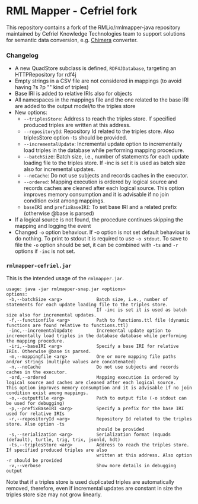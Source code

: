 # RML Mapper - Cefriel fork

This repository contains a fork of the RMLio/rmlmapper-java repository maintained by Cefriel Knowledge Technologies team to support solutions for semantic data conversion, e.g. [Chimera](https://github.com/cefriel/chimera) converter.

### Changelog ###
- A new QuadStore subclass is defined,  `RDF4JDatabase`, targeting an HTTPRepository for rdf4j 
- Empty strings in a CSV file are not considered in mappings (to avoid having ?s ?p "" kind of triples)
- Base IRI is added to relative IRIs also for objects
- All namespaces in the mappings file and the one related to the base IRI are added to the output model/to the triples store
- New options:
    - `--triplesStore`: Address to reach the triples store. If specified produced triples are written at this address.
    - `--repositoryId`: Repository Id related to the triples store. Also triplesStore option -ts should be provided.     
    - `--incrementalUpdate`: Incremental update option to incrementally load triples in the database while performing mapping procedure.
    - `--batchSiz`e: Batch size, i.e., number of statements for each update loading file to the triples store. If -inc is set it is used as batch size also for incremental updates.
    - `--noCache`: Do not use subjects and records caches in the executor.
    - `--ordered`: Mapping execution is ordered by logical source and records caches are cleaned after each logical source. This option improves memory consumption and it is advisable if no join condition exist among mappings.
    - `baseIRI` and `prefixBaseIRI`: To set base IRI and a related prefix (otherwise @base is parsed)
- If a logical source is not found, the procedure continues skipping the mapping and logging the event
- Changed `-o` option behaviour. If -o option is not set default behaviour is do nothing. To print to stdout it is required to use `-o stdout`. To save to file the `-o` option should be set, it can be combined with `-ts` and `-r` options if `-inc` is not set.

### `rmlmapper-cefriel.jar` ###
This is the intended usage of the `rmlmapper.jar`.
```
usage: java -jar rmlmapper-snap.jar <options>
options:
 -b,--batchSize <arg>             Batch size, i.e., number of statements for each update loading file to the triples store. 
                                  If -inc is set it is used as batch size also for incremental updates. 
 -f,--functionfile <arg>          Path to functions.ttl file (dynamic functions are found relative to functions.ttl)
 -inc,--incrementalUpdate         Incremental update option to incrementally load triples in the database database while performing                                       the mapping procedure.
 -iri,--baseIRI <arg>             Specify a base IRI for relative IRIs. Otherwise @base is parsed.
 -m,--mappingfile <arg>           One or more mapping file paths and/or strings (multiple values are concatenated)
 -n,--noCache                     Do not use subjects and records caches in the executor.
 -ord,--ordered                   Mapping execution is ordered by logical source and caches are cleaned after each logical source.                                         This option improves memory consumption and it is advisable if no join condition exist among mappings.
 -o,--outputfile <arg>            Path to output file (-o stdout can be used for debugging)
 -p,--prefixBaseIRI <arg>         Specify a prefix for the base IRI used for relative IRIs
 -r,--repositoryId <arg>          Repository Id related to the triples store. Also option -ts
                                  should be provided
 -s,--serialization <arg>         Serialization format (nquads (default), turtle, trig, trix, jsonld, hdt)
 -ts,--triplesStore <arg>         Address to reach the triples store. If specified produced triples are also
                                  written at this address. Also option -r should be provided
 -v,--verbose                     Show more details in debugging output
 ```
Note that if a triples store is used duplicated triples are automatically removed, therefore, even if incremental updates are constant in size the triples store size may not grow linearly.


